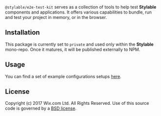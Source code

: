 <!-- [![npm version](https://img.shields.io/npm/v/@stylable/e2e-test-kit.svg)](https://www.npmjs.com/package/@stylable/e2e-test-kit) -->

`@stylable/e2e-test-kit` serves as a collection of tools to help test **Stylable** components and applications. It offers various capabilities to bundle, run and test your project in memory, or in the browser.

## Installation
This package is currently set to `private` and used only within the **Stylable** mono-repo. Once it matures, it will be published externally to NPM.

## Usage

You can find a set of example configurations setups [here](./packages/stylable-webpack-plugin/test/e2e/projects).

## License

Copyright (c) 2017 Wix.com Ltd. All Rights Reserved. Use of this source code is governed by a [BSD license](./LICENSE).
